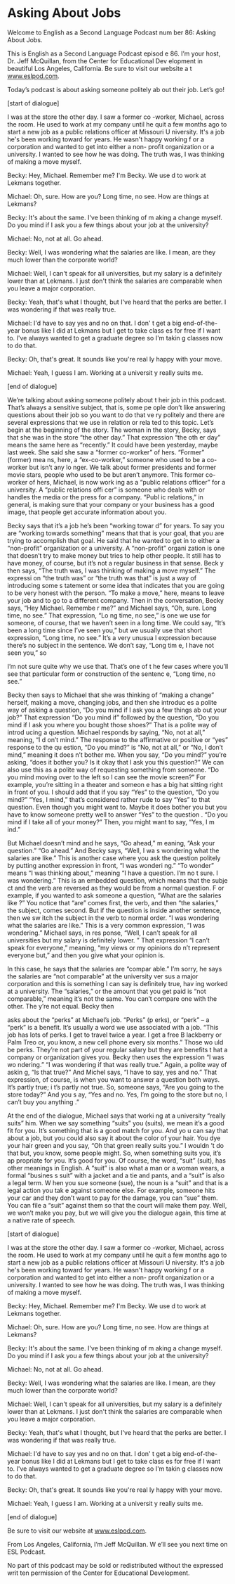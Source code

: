 # Asking About Jobs

Welcome to English as a Second Language Podcast num ber 86: Asking About Jobs.

This is English as a Second Language Podcast episod e 86. I’m your host, Dr. Jeff McQuillan, from the Center for Educational Dev elopment in beautiful Los Angeles, California. Be sure to visit our website a t www.eslpod.com.

Today’s podcast is about asking someone politely ab out their job. Let’s go!

[start of dialogue]

I was at the store the other day. I saw a former co -worker, Michael, across the room. He used to work at my company until he quit a  few months ago to start a new job as a public relations officer at Missouri U niversity. It's a job he's been working toward for years. He wasn't happy working f or a corporation and wanted to get into either a non- profit organization or a university. I wanted to see how he was doing. The truth was, I was thinking of making a move myself.

Becky: Hey, Michael. Remember me? I'm Becky. We use d to work at Lekmans together.

Michael: Oh, sure. How are you? Long time, no see. How are things at Lekmans?

Becky: It's about the same. I've been thinking of m aking a change myself. Do you mind if I ask you a few things about your job at the university?

Michael: No, not at all. Go ahead.

Becky: Well, I was wondering what the salaries are like. I mean, are they much lower than the corporate world?

Michael: Well, I can't speak for all universities, but my salary is a definitely lower than at Lekmans. I just don't think the salaries are comparable when you leave a major corporation.

Becky: Yeah, that's what I thought, but I've heard that the perks are better. I was wondering if that was really true.

Michael: I'd have to say yes and no on that. I don' t get a big end-of-the-year bonus like I did at Lekmans but I get to take class es for free if I want to. I've always wanted to get a graduate degree so I'm takin g classes now to do that.

Becky: Oh, that's great. It sounds like you're real ly happy with your move.

Michael: Yeah, I guess I am. Working at a universit y really suits me.

[end of dialogue]

We’re talking about asking someone politely about t heir job in this podcast. That’s always a sensitive subject, that is, some pe ople don’t like answering questions about their job so you want to do that ve ry politely and there are several expressions that we use in relation or rela ted to this topic. Let’s begin at the beginning of the story. The woman in the story,  Becky, says that she was in the store “the other day.” That expression “the oth er day” means the same here as “recently.” It could have been yesterday, maybe last week. She said she saw a “former co-worker” of hers. “Former” (former) mea ns, here, a “ex-co-worker,” someone who used to be a co-worker but isn’t any lo nger. We talk about former presidents and former movie stars, people who used to be but aren’t anymore. This former co-worker of hers, Michael, is now work ing as a “public relations officer” for a university. A “public relations offi cer” is someone who deals with or handles the media or the press for a company. “Publ ic relations,” in general, is making sure that your company or your business has a good image, that people get accurate information about you.

Becky says that it’s a job he’s been “working towar d” for years. To say you are “working towards something” means that that is your  goal, that you are trying to accomplish that goal. He said that he wanted to get  in to either a “non-profit” organization or a university. A “non-profit” organi zation is one that doesn’t try to make money but tries to help other people. It still  has to have money, of course, but it’s not a regular business in that sense. Beck y then says, “The truth was, I was thinking of making a move myself.” The expressi on “the truth was” or “the truth was that” is just a way of introducing some s tatement or some idea that indicates that you are going to be very honest with  the person. “To make a move,” here, means to leave your job and to go to a  different company. Then in the conversation, Becky says, “Hey Michael. Remembe r me?” and Michael says, “Oh, sure. Long time, no see.” That expression, “Lo ng time, no see,” is one we use for someone, of course, that we haven’t seen in  a long time. We could say, “It’s been a long time since I’ve seen you,” but we  usually use that short expression, “Long time, no see.” It’s a very unusua l expression because there’s no subject in the sentence. We don’t say, “Long tim e, I have not seen you,” so

I’m not sure quite why we use that. That’s one of t he few cases where you’ll see that particular form or construction of the sentenc e, “Long time, no see.”

Becky then says to Michael that she was thinking of  “making a change” herself, making a move, changing jobs, and then she introduc es a polite way of asking a question, “Do you mind if I ask you a few things ab out your job?” That expression “Do you mind if” followed by the question, “Do you mind if I ask you where you bought those shoes?” That is a polite way of introd ucing a question. Michael responds by saying, “No, not at all,” meaning, “I d on’t mind.” The response to the affirmative or positive or “yes” response to the qu estion, “Do you mind?” is “No, not at all,” or “No, I don’t mind,” meaning it does n’t bother me. When you say, “Do you mind?” you’re asking, “does it bother you? Is it okay that I ask you this question?” We can also use this as a polite way of requesting something from someone. “Do you mind moving over to the left so I can see the movie screen?” For example, you’re sitting in a theater and someon e has a big hat sitting right in front of you. I should add that if you say “Yes” to  the question, “Do you mind?” “Yes, I mind,” that’s considered rather rude to say  “Yes” to that question. Even though you might want to. Maybe it does bother you but you have to know someone pretty well to answer “Yes” to the question . “Do you mind if I take all of your money?” Then, you might want to say, “Yes, I m ind.”

But Michael doesn’t mind and he says, “Go ahead,” m eaning, “Ask your question.”  “Go ahead.” And Becky says, “Well, I wa s wondering what the salaries are like.” This is another case where you ask the question politely by putting another expression in front, “I was wonderi ng.” “To wonder” means “I was thinking about,” meaning “I have a question. I’m no t sure. I was wondering.” This is an embedded question, which means that the subje ct and the verb are reversed as they would be from a normal question. F or example, if you wanted to ask someone a question, “What are the salaries like ?” You notice that “are” comes first, the verb, and then “the salaries,” the  subject, comes second. But if the question is inside another sentence, then we sw itch the subject in the verb to normal order. “I was wondering what the salaries are like.” This is a very common expression, “I was wondering.” Michael says, in res ponse, “Well, I can’t speak for all universities but my salary is definitely lower. ” That expression “I can’t speak for everyone,” meaning, “my views or my opinions do n’t represent everyone but,” and then you give what your opinion is.

In this case, he says that the salaries are “compar able.” I’m sorry, he says the salaries are “not comparable” at the university ver sus a major corporation and this is something I can say is definitely true, hav ing worked at a university. The “salaries,” or the amount that you get paid is “not  comparable,” meaning it’s not the same. You can’t compare one with the other. The y’re not equal. Becky then

asks about the “perks” at Michael’s job. “Perks” (p erks), or “perk” – a “perk” is a benefit. It’s usually a word we use associated with  a job. “This job has lots of perks. I get to travel twice a year. I get a free B lackberry or Palm Treo or, you know, a new cell phone every six months.”  Those wo uld be perks. They’re not part of your regular salary but they are benefits t hat a company or organization gives you. Becky then uses the expression “I was wo ndering.” “I was wondering if that was really true.” Again, a polite way of askin g, “Is that true?” And Michel says, “I have to say, yes and no.” That expression,  of course, is when you want to answer a question both ways. It’s partly true; i t’s partly not true. So, someone says, “Are you going to the store today?” And you s ay, “Yes and no.  Yes, I’m going to the store but no, I can’t buy you anything .”

At the end of the dialogue, Michael says that worki ng at a university “really suits” him. When we say something “suits” you (suits), we mean it’s a good fit for you. It’s something that is a good match for you. And yo u can say that about a job, but you could also say it about the color of your hair.  You dye your hair green and you say, “Oh that green really suits you.” I wouldn ’t do that but, you know, some people might. So, when something suits you, it’s ap propriate for you. It’s good for you. Of course, the word, “suit” (suit), has other meanings in English. A “suit” is also what a man or a woman wears, a formal “busines s suit” with a jacket and a tie and pants, and a “suit” is also a legal term. W hen you sue someone (sue), the noun is a “suit” and that is a legal action you tak e against someone else. For example, someone hits your car and they don’t want to pay for the damage, you can “sue” them. You can file a “suit” against them so that the court will make them pay. Well, we won’t make you pay, but we will give you the dialogue again, this time at a native rate of speech.

[start of dialogue]

I was at the store the other day. I saw a former co -worker, Michael, across the room. He used to work at my company until he quit a  few months ago to start a new job as a public relations officer at Missouri U niversity. It's a job he's been working toward for years. He wasn't happy working f or a corporation and wanted to get into either a non- profit organization or a university. I wanted to see how he was doing. The truth was, I was thinking of making a move myself.

Becky: Hey, Michael. Remember me? I'm Becky. We use d to work at Lekmans together.

Michael: Oh, sure. How are you? Long time, no see. How are things at Lekmans?

Becky: It's about the same. I've been thinking of m aking a change myself. Do you mind if I ask you a few things about your job at the university?

Michael: No, not at all. Go ahead.

Becky: Well, I was wondering what the salaries are like. I mean, are they much lower than the corporate world?

Michael: Well, I can't speak for all universities, but my salary is a definitely lower than at Lekmans. I just don't think the salaries are comparable when you leave a major corporation.

Becky: Yeah, that's what I thought, but I've heard that the perks are better. I was wondering if that was really true.

Michael: I'd have to say yes and no on that. I don' t get a big end-of-the-year bonus like I did at Lekmans but I get to take class es for free if I want to. I've always wanted to get a graduate degree so I'm takin g classes now to do that.

Becky: Oh, that's great. It sounds like you're real ly happy with your move.

Michael: Yeah, I guess I am. Working at a universit y really suits me.

[end of dialogue]

Be sure to visit our website at www.eslpod.com.

From Los Angeles, California, I’m Jeff McQuillan. W e’ll see you next time on ESL Podcast.

 No part of this podcast may be sold or redistributed without the expressed writ ten permission of the Center for Educational Development.

